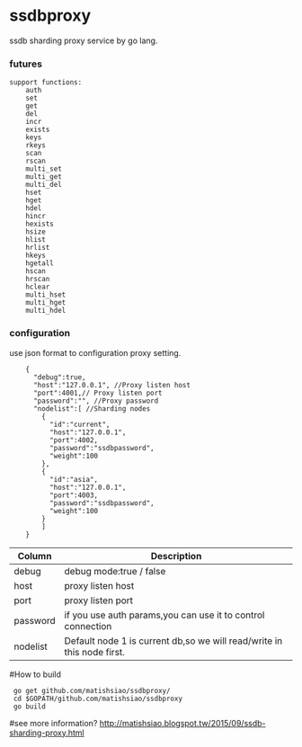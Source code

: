 # ssdbproxy

ssdb sharding proxy service by go lang.

### futures
	support functions:
		auth 
		set
		get
		del
		incr
		exists
		keys
		rkeys
		scan
		rscan
		multi_set
		multi_get
		multi_del
		hset
		hget
		hdel
		hincr
		hexists
		hsize
		hlist
		hrlist
		hkeys
		hgetall
		hscan
		hrscan
		hclear
		multi_hset
		multi_hget
		multi_hdel

### configuration

use json format to configuration proxy setting.
	
```
	{
	  "debug":true,
	  "host":"127.0.0.1", //Proxy listen host
	  "port":4001,// Proxy listen port
	  "password":"", //Proxy password
	  "nodelist":[ //Sharding nodes
	    {
	      "id":"current", 
	      "host":"127.0.0.1",
	      "port":4002,
	      "password":"ssdbpassword",
	      "weight":100
	    },
	    {
	      "id":"asia",
	      "host":"127.0.0.1",
	      "port":4003,
	      "password":"ssdbpassword",
	      "weight":100
	    }
	    ]
	}
```

| Column  | Description |
| ------------- | ------------- |
| debug  | debug mode:true / false  |
| host  | proxy listen host  |
| port  | proxy listen port  |
| password  | if you use auth params,you can use it to control connection |
| nodelist  | Default node 1 is current db,so we will read/write in this node first.  |

#How to build

```
 go get github.com/matishsiao/ssdbproxy/
 cd $GOPATH/github.com/matishsiao/ssdbproxy
 go build
```

#see more information?
 http://matishsiao.blogspot.tw/2015/09/ssdb-sharding-proxy.html
